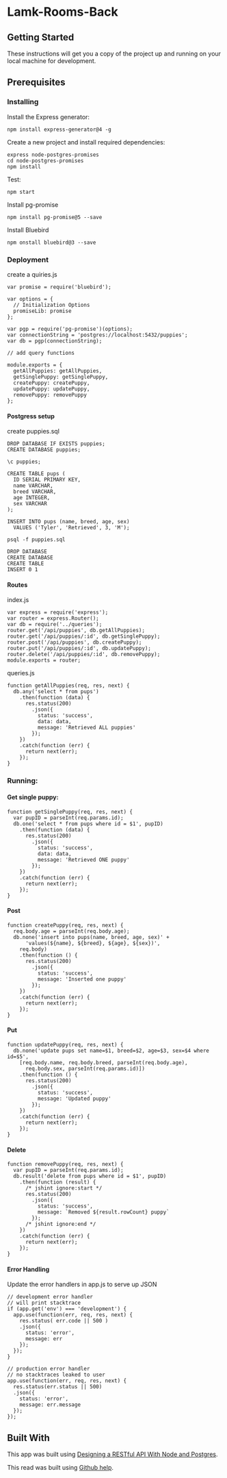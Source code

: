 # Lamk-Rooms-Back
## Getting Started

These instructions will get you a copy of the project up and running on your local machine for development.

## Prerequisites
### Installing
Install the Express generator:
```
npm install express-generator@4 -g
```
Create a new project and install required dependencies:
```
express node-postgres-promises
cd node-postgres-promises
npm install
```
Test:
```
npm start
```
Install pg-promise

```
npm install pg-promise@5 --save
```
Install Bluebird

```
npm onstall bluebird@3 --save
```
### Deployment

create a quiries.js

```
var promise = require('bluebird');

var options = {
  // Initialization Options
  promiseLib: promise
};

var pgp = require('pg-promise')(options);
var connectionString = 'postgres://localhost:5432/puppies';
var db = pgp(connectionString);

// add query functions

module.exports = {
  getAllPuppies: getAllPuppies,
  getSinglePuppy: getSinglePuppy,
  createPuppy: createPuppy,
  updatePuppy: updatePuppy,
  removePuppy: removePuppy
};
```
#### Postgress setup

create puppies.sql

```
DROP DATABASE IF EXISTS puppies;
CREATE DATABASE puppies;

\c puppies;

CREATE TABLE pups (
  ID SERIAL PRIMARY KEY,
  name VARCHAR,
  breed VARCHAR,
  age INTEGER,
  sex VARCHAR
);

INSERT INTO pups (name, breed, age, sex)
  VALUES ('Tyler', 'Retrieved', 3, 'M');
```

```
psql -f puppies.sql

DROP DATABASE
CREATE DATABASE
CREATE TABLE
INSERT 0 1
```
#### Routes

index.js

```
var express = require('express');
var router = express.Router();
var db = require('../queries');
router.get('/api/puppies', db.getAllPuppies);
router.get('/api/puppies/:id', db.getSinglePuppy);
router.post('/api/puppies', db.createPuppy);
router.put('/api/puppies/:id', db.updatePuppy);
router.delete('/api/puppies/:id', db.removePuppy);
module.exports = router;
```
queries.js

```
function getAllPuppies(req, res, next) {
  db.any('select * from pups')
    .then(function (data) {
      res.status(200)
        .json({
          status: 'success',
          data: data,
          message: 'Retrieved ALL puppies'
        });
    })
    .catch(function (err) {
      return next(err);
    });
}
```
### Running:
#### Get single puppy:

```
function getSinglePuppy(req, res, next) {
  var pupID = parseInt(req.params.id);
  db.one('select * from pups where id = $1', pupID)
    .then(function (data) {
      res.status(200)
        .json({
          status: 'success',
          data: data,
          message: 'Retrieved ONE puppy'
        });
    })
    .catch(function (err) {
      return next(err);
    });
}
```
#### Post

```
function createPuppy(req, res, next) {
  req.body.age = parseInt(req.body.age);
  db.none('insert into pups(name, breed, age, sex)' +
      'values(${name}, ${breed}, ${age}, ${sex})',
    req.body)
    .then(function () {
      res.status(200)
        .json({
          status: 'success',
          message: 'Inserted one puppy'
        });
    })
    .catch(function (err) {
      return next(err);
    });
}
```
#### Put

```
function updatePuppy(req, res, next) {
  db.none('update pups set name=$1, breed=$2, age=$3, sex=$4 where id=$5',
    [req.body.name, req.body.breed, parseInt(req.body.age),
      req.body.sex, parseInt(req.params.id)])
    .then(function () {
      res.status(200)
        .json({
          status: 'success',
          message: 'Updated puppy'
        });
    })
    .catch(function (err) {
      return next(err);
    });
}
```
#### Delete

```
function removePuppy(req, res, next) {
  var pupID = parseInt(req.params.id);
  db.result('delete from pups where id = $1', pupID)
    .then(function (result) {
      /* jshint ignore:start */
      res.status(200)
        .json({
          status: 'success',
          message: `Removed ${result.rowCount} puppy`
        });
      /* jshint ignore:end */
    })
    .catch(function (err) {
      return next(err);
    });
}
```
#### Error Handling

Update the error handlers in app.js to serve up JSON

```
// development error handler
// will print stacktrace
if (app.get('env') === 'development') {
  app.use(function(err, req, res, next) {
    res.status( err.code || 500 )
    .json({
      status: 'error',
      message: err
    });
  });
}

// production error handler
// no stacktraces leaked to user
app.use(function(err, req, res, next) {
  res.status(err.status || 500)
  .json({
    status: 'error',
    message: err.message
  });
});
```
## Built With

This app was built using [Designing a RESTful API With Node and Postgres](http://mherman.org/blog/2016/03/13/designing-a-restful-api-with-node-and-postgres/#.We7jGGiCw2x).

This read was built using [Github help](https://help.github.com/articles/basic-writing-and-formatting-syntax/).
